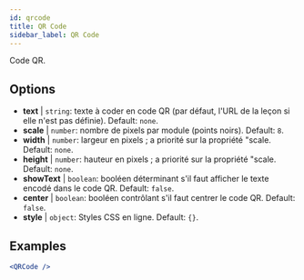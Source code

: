 ```yaml
---
id: qrcode
title: QR Code
sidebar_label: QR Code
---
```


Code QR.

## Options

* __text__ | `string`: texte à coder en code QR (par défaut, l'URL de la leçon si elle n'est pas définie). Default: `none`.
* __scale__ | `number`: nombre de pixels par module (points noirs). Default: `8`.
* __width__ | `number`: largeur en pixels ; a priorité sur la propriété "scale. Default: `none`.
* __height__ | `number`: hauteur en pixels ; a priorité sur la propriété "scale. Default: `none`.
* __showText__ | `boolean`: booléen déterminant s'il faut afficher le texte encodé dans le code QR. Default: `false`.
* __center__ | `boolean`: booléen contrôlant s'il faut centrer le code QR. Default: `false`.
* __style__ | `object`: Styles CSS en ligne. Default: `{}`.


## Examples

```jsx live
<QRCode />
```

